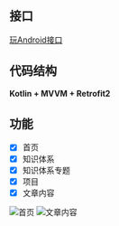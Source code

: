 ## 接口
[玩Android接口](http://www.wanandroid.com/blog/show/2)

## 代码结构
**Kotlin + MVVM + Retrofit2**

## 功能
- [x] 首页
- [x] 知识体系
- [x] 知识体系专题
- [x] 项目
- [x] 文章内容

![首页](/01.jpg)
![文章内容](/02.jpg)

